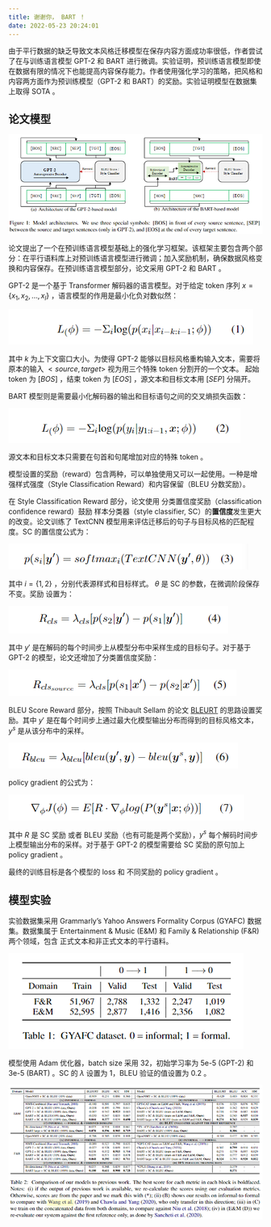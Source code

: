 ```yaml
---
title: 谢谢你， BART ！
date: 2022-05-23 20:24:01
---
```






由于平行数据的缺乏导致文本风格迁移模型在保存内容方面成功率很低，作者尝试了在与训练语言模型 GPT-2 和 BART 进行微调。实验证明，预训练语言模型即使在数据有限的情况下也能提高内容保存能力。作者使用强化学习的策略，把风格和内容两方面作为预训练模型（GPT-2 和 BART）的奖励。实验证明模型在数据集上取得 SOTA 。

## 论文模型

![image-20220523202056657](https://raw.githubusercontent.com/Moriarty12138/PictureBed/main/img/202205232020061.png)

论文提出了一个在预训练语言模型基础上的强化学习框架。该框架主要包含两个部分：在平行语料库上对预训练语言模型进行微调；加入奖励机制，确保数据风格变换和内容保存。在预训练语言模型部分，论文采用 GPT-2 和 BART 。

GPT-2 是一个基于 Transformer 解码器的语言模型。对于给定 token 序列 $x = \{x_1, x_2, ..., x_l \}$ ，语言模型的作用是最小化负对数似然：

![image-20220524142215508](https://raw.githubusercontent.com/Moriarty12138/PictureBed/main/img/202205241422685.png)

其中 $k$ 为上下文窗口大小。为使得 GPT-2 能够以目标风格重构输入文本，需要将原本的输入 $<source, target>$ 视为用三个特殊 token 分割开的一个文本。 起始 token 为 $[BOS]$ ，结束 token 为 $[EOS]$ ，源文本和目标文本用 $[SEP]$ 分隔开。

BART 模型则是需要最小化解码器的输出和目标语句之间的交叉熵损失函数：

![image-20220524145847760](https://raw.githubusercontent.com/Moriarty12138/PictureBed/main/img/202205241458798.png)

源文本和目标文本只需要在句首和句尾增加对应的特殊 token 。



模型设置的奖励（reward）包含两种，可以单独使用又可以一起使用。一种是增强样式强度（Style Classification Reward）和内容保留（BLEU 分数奖励）。

在 Style Classification Reward 部分，论文使用 分类置信度奖励（classification confidence reward）鼓励 样本分类器（style classifier, SC）的**置信度**发生更大的改变。论文训练了 TextCNN 模型用来评估迁移后的句子与目标风格的匹配程度。SC 的置信度公式为：

![image-20220524152630073](https://raw.githubusercontent.com/Moriarty12138/PictureBed/main/img/202205241526113.png)

其中 $i = \{1, 2\}$ ，分别代表源样式和目标样式。 $\theta$ 是 SC 的参数，在微调阶段保存不变。奖励 设置为：

![image-20220524162845702](https://raw.githubusercontent.com/Moriarty12138/PictureBed/main/img/202205241628819.png)

其中 $y'$ 是在解码的每个时间步上从模型分布中采样生成的目标句子。对于基于 GPT-2 的模型，论文还增加了分类置信度奖励：

![image-20220524165655550](https://raw.githubusercontent.com/Moriarty12138/PictureBed/main/img/202205241656602.png)



BLEU Score Reward 部分，按照 Thibault Sellam 的论文 [BLEURT](https://doi.org/10.18653/v1/2020.acl-main.704) 的思路设置奖励。其中 $y'$ 是在每个时间步上通过最大化模型输出分布而得到的目标风格文本，$y^s$ 是从该分布中的采样。

![image-20220524170351419](https://raw.githubusercontent.com/Moriarty12138/PictureBed/main/img/202205241703471.png)



policy gradient 的公式为：

![image-20220524170827002](https://raw.githubusercontent.com/Moriarty12138/PictureBed/main/img/202205241708061.png)

其中 $R$ 是 SC 奖励 或者 BLEU 奖励（也有可能是两个奖励），$y^s$ 每个解码时间步上模型输出分布的采样。对于基于 GPT-2 的模型需要给 SC 奖励的原句加上 policy gradient 。

最终的训练目标是各个模型的 loss 和 不同奖励的 policy gradient 。





## 模型实验

实验数据集采用 Grammarly’s Yahoo Answers Formality Corpus (GYAFC) 数据集。数据集属于 Entertainment & Music (E&M)  和 Family & Relationship (F&R) 两个领域，包含 正式文本和非正式文本的平行语料。

![image-20220524173021837](https://raw.githubusercontent.com/Moriarty12138/PictureBed/main/img/202205241730877.png)

模型使用 Adam 优化器，batch size 采用 32，初始学习率为 5e-5 (GPT-2) 和 3e-5 (BART) 。SC 的 $\lambda$ 设置为 1，BLEU 验证的值设置为 0.2 。

![image-20220525111226776](https://raw.githubusercontent.com/Moriarty12138/PictureBed/main/img/202205251112897.png)







